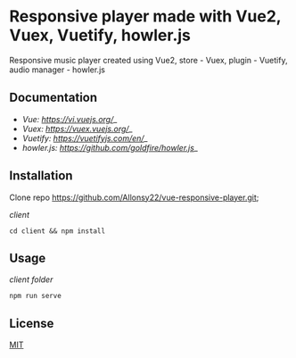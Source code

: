 # Responsive player made with Vue2, Vuex, Vuetify, howler.js

Responsive music player created using Vue2, store - Vuex, plugin - Vuetify, audio manager - howler.js

## Documentation

* _Vue: https://vi.vuejs.org/__
* _Vuex: https://vuex.vuejs.org/__
* _Vuetify: https://vuetifyjs.com/en/__
* _howler.js: https://github.com/goldfire/howler.js__

## Installation

Clone repo https://github.com/Allonsy22/vue-responsive-player.git;

_client_
```
cd client && npm install
```
## Usage
_client folder_
```
npm run serve
```

## License
[MIT](https://choosealicense.com/licenses/mit/)